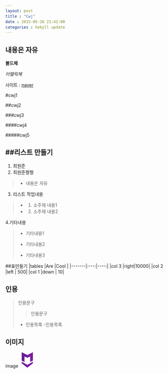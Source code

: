 ```yaml
---
layout: post
title : "Cwj"
date : 2015-05-26 21:42:00
categories : hekyll update
---
```


내용은 자유
-----------
**볼드체**

*이탤릭체*

사이트 : [naver](http://naver.com)

#cwj1

##cwj2

###cwj3

####cwj4

#####cwj5

##리스트 만들기
-------------
1. 최원준
2. 최원준짱짱
>- 내용은 자유

3. 리스트 작업내용
>- 1. 소주제 내용1
>- 2. 소주제 내용2

4.기타내용
>* 기타내용1
>- 기타내용2
>+ 기타내용3

##표만들기
|tables |Are  |Cool |
|-------|:---:|----:|
|col 3  |right|10000|
|col 2  |left |  500|
|col 1  |down |   10|

## 인용
>인용문구
>>인용문구
>* 인용목록
>-인용목록

## 이미지

image
![alt text](https://github.com/adam-p/markdown-here/raw/master/src/common/images/icon48.png "Logo Title text 1")
